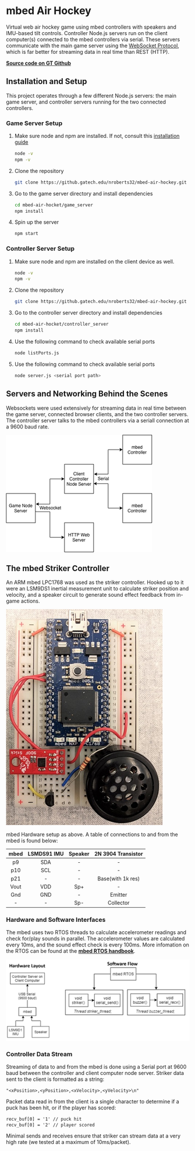 # mbed Air Hockey

Virtual web air hockey game using mbed controllers with speakers and IMU-based tilt controls. Controller Node.js servers run on the client computer(s) connected to the mbed controllers via serial. These servers communicate with the main game server using the [WebSocket Protocol](https://tools.ietf.org/html/rfc6455), which is far better for streaming data in real time than REST (HTTP).

**[Source code on GT Github](https://github.gatech.edu/nroberts32/mbed-air-hockey)**

## Installation and Setup

This project operates through a few different Node.js servers: the main game server, and controller servers running for the two connected controllers.

### Game Server Setup

1. Make sure node and npm are installed. If not, consult this [installation guide](https://nodejs.org/en/download/package-manager/)

      ```bash
      node -v
      npm -v
      ```
      
2. Clone the repository

      ```bash
      git clone https://github.gatech.edu/nroberts32/mbed-air-hockey.git
      ```
      
3. Go to the game server directory and install dependencies

      ```bash
      cd mbed-air-hocket/game_server
      npm install
      ```
      
4. Spin up the server

      ```bash
      npm start
      ```
      
### Controller Server Setup

1. Make sure node and npm are installed on the client device as well.

      ```bash
      node -v
      npm -v
      ```
      
2. Clone the repository

      ```bash
      git clone https://github.gatech.edu/nroberts32/mbed-air-hockey.git
      ```
      
3. Go to the controller server directory and install dependencies

      ```bash
      cd mbed-air-hocket/controller_server
      npm install
      ```
      
4. Use the following command to check available serial ports

      ```bash
      node listPorts.js
      ```
      
5. Use the following command to check available serial ports

      ```bash
      node server.js <serial port path>
      ```
      
## Servers and Networking Behind the Scenes

Websockets were used extensively for streaming data in real time between the game server, connected browser clients, and the two controller servers. The controller server talks to the mbed controllers via a seriall connection at a 9600 baud rate.

![Networking Block Diagram](https://raw.githubusercontent.com/vertigoner/Mbed-Air-Hockey/master/Untitled%20Diagram.png)


## The mbed Striker Controller

An ARM mbed LPC1768 was used as the striker controller. Hooked up to it were an LSM9DS1 inertial measurement unit to calculate striker position and velocity, and a speaker circuit to generate sound effect feedback from in-game actions.

![mbed layout](https://raw.githubusercontent.com/vertigoner/Mbed-Air-Hockey/master/mbed_setup.jpg)

mbed Hardware setup as above. A table of connections to and from the mbed is found below:

| mbed | LSMDS91 IMU | Speaker | 2N 3904 Transistor |
|:----:|:-----------:|:-------:|:------------------:|
|  p9  |     SDA     |    -    |          -         |
|  p10 |     SCL     |    -    |          -         |
|  p21 |      -      |    -    |  Base(with 1k res) |
| Vout |     VDD     |   Sp+   |          -         |
|  Gnd |     GND     |    -    |       Emitter      |
|   -  |      -      |   Sp-   |      Collector     |

### Hardware and Software Interfaces

The mbed uses two RTOS threads to calculate accelerometer readings and check for/play sounds in parallel. The accelerometer values are calculated every 10ms, and the sound effect check is every 100ms. More infomation on the RTOS can be found at the **[mbed RTOS handbook](https://os.mbed.com/handbook/RTOS)**.

![hw-sw-flow](https://raw.githubusercontent.com/vertigoner/Mbed-Air-Hockey/master/flow_diagram.png)

### Controller Data Stream

Streaming of data to and from the mbed is done using a Serial port at 9600 baud between the controller and client computer node server. 
Striker data sent to the client is formatted as a string:
```
"<xPosition>,<yPosition>,<xVelocity>,<yVelocity>\n"
```
Packet data read in from the client is a single character to determine if a puck has been hit, or if the player has scored:
```
recv_buf[0] = '1' // puck hit
recv_buf[0] = '2' // player scored
```
Minimal sends and receives ensure that striker can stream data at a very high rate (we tested at a maximum of 10ms/packet).
